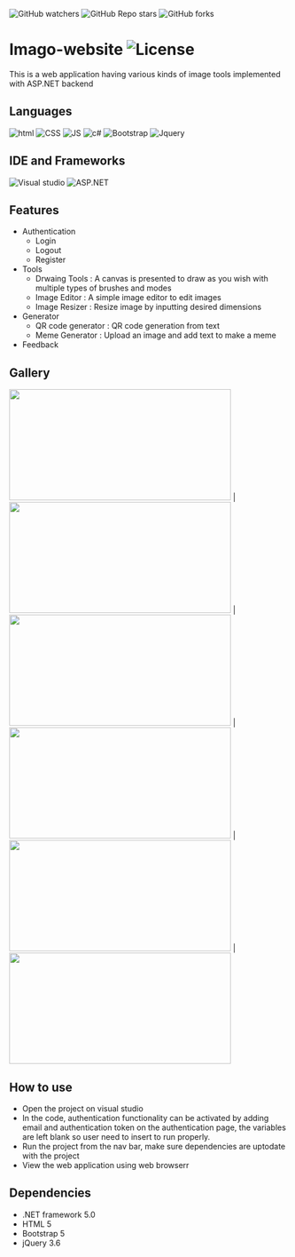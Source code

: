 ![GitHub watchers](https://img.shields.io/github/watchers/fuerostic/Imago-website.svg)
![GitHub Repo stars](https://img.shields.io/github/stars/fuerostic/Imago-website.svg)
![GitHub forks](https://img.shields.io/github/forks/fuerostic/Imago-website.svg)



# Imago-website ![License](https://img.shields.io/github/license/fuerostic/Imago-website.svg)
This is a web application having various kinds of image tools implemented with ASP.NET backend 

## Languages 
![html](https://img.shields.io/badge/HTML5-E34F26?style=for-the-badge&logo=html5&logoColor=white)
![CSS](https://img.shields.io/badge/CSS-239120?&style=for-the-badge&logo=css3&logoColor=white)
![JS](https://img.shields.io/badge/JavaScript-F7DF1E?style=for-the-badge&logo=javascript&logoColor=black)
![c#](https://img.shields.io/badge/C%23-239120?style=for-the-badge&logo=c-sharp&logoColor=white)
![Bootstrap](https://img.shields.io/badge/Bootstrap-563D7C?style=for-the-badge&logo=bootstrap&logoColor=white)
![Jquery](https://img.shields.io/badge/jQuery-0769AD?style=for-the-badge&logo=jquery&logoColor=white)


## IDE and Frameworks
![Visual studio](https://img.shields.io/badge/Visual_Studio-5C2D91?style=for-the-badge&logo=visual%20studio&logoColor=white)
![ASP.NET](https://img.shields.io/badge/.NET-5C2D91?style=for-the-badge&logo=.net&logoColor=white)

## Features 
- Authentication
  - Login
  - Logout
  - Register
- Tools
  - Drwaing Tools : A canvas is presented to draw as you wish with multiple types of brushes and modes
  - Image Editor : A simple image editor to edit images
  - Image Resizer : Resize image by inputting desired dimensions
- Generator
  - QR code generator : QR code generation from text 
  - Meme Generator : Upload an image and add text to make a meme
- Feedback

## Gallery
<img src="https://user-images.githubusercontent.com/48018036/158639546-f694f0b7-fd3f-4f05-a8d5-664c86ed0381.png" width="400" height="200" /> | <img src="https://user-images.githubusercontent.com/48018036/158639661-ef568839-60da-482d-a995-3dde8212c594.png " width="400" height="200" /> | <img src="https://user-images.githubusercontent.com/48018036/158639747-ffb77499-6189-43fd-aac0-8315ff050d9c.png " width="400" height="200" /> | <img src="https://user-images.githubusercontent.com/48018036/158639848-0c481ee9-f93f-41b7-b972-bc6d492a2be9.png " width="400" height="200" /> | <img src="https://user-images.githubusercontent.com/48018036/158639962-0227cf0f-cd72-4971-b0f4-5acd4338e21d.png " width="400" height="200" /> | <img src="https://user-images.githubusercontent.com/48018036/158640196-740db4f5-5d22-4311-b8ec-0ef06f879622.png " width="400" height="200" />


## How to use
- Open the project on visual studio
- In the code, authentication functionality can be activated by adding email and authentication token on the authentication page, the variables are left blank so user need to insert to run properly. 
- Run the project from the nav bar, make sure dependencies are uptodate with the project
- View the web application using web browserr

## Dependencies
- .NET framework 5.0
- HTML 5
- Bootstrap 5
- jQuery 3.6
